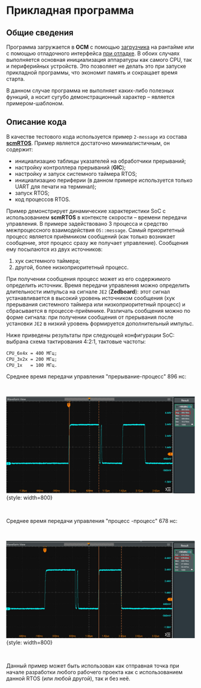 # Прикладная программа

## Общие сведения

Программа загружается в **OCM** с помощью [загрузчика](../loader) на рантайме или с помощью отладочного интерфейса [при отладке](../debug#debug-load). В обоих случаях выполняется основная инициализация аппаратуры как самого CPU, так и периферийных устройств. Это позволяет не делать это при запуске прикладной программы, что экономит память и сокращает время старта.

В данном случае программа не выполняет каких-либо полезных функций, а носит сугубо демонстрационный характер&nbsp;– является примером-шаблоном.

## Описание кода

В качестве тестового кода используется пример `2-message` из состава [**scmRTOS**](https://github.com/scmrtos/scmrtos-sample-projects/tree/develop/samples/cortex/zynq7k/2-message). Пример является достаточно минималистичным, он содержит:

  * инициализацию таблицы указателей на обработчики прерываний;
  * настройку контроллера прерываний (**GIC**);
  * настройку и запуск системного таймера RTOS;
  * инициализацию периферии (в данном примере используется только UART для печати на терминал);
  * запуск RTOS;
  * код процессов RTOS.

Пример демонстрирует динамические характеристики SoC с использованием **scmRTOS** в контексте скорости&nbsp;– времени передачи управления. В примере задействовано 3 процесса и средство межпроцессного взаимодействия `OS::message`. Самый приоритетный процесс является приёмником сообщений (как только возникает сообщение, этот процесс сразу же получает управление). Сообщения ему посылаются из двух источников: 

  1. хук системного таймера;
  1. другой, более низкоприоритетный процесс.

При получении сообщения процесс может из его содержимого определить источник. Время передачи управления можно определить длительности импульса на сигнале `JE2` (**Zedboard**): этот сигнал устанавливается в высокий уровень источником сообщения (хук прерывания системного таймера или низкоприоритетный процесс) и сбрасывается в процессе-приёмнике. Различать сообщения можно по форме сигнала: при получении сообщения от прерывания после установки `JE2` в низкий уровень формируется дополнительный импульс.

Ниже приведены результаты при следующей конфигурации SoC: выбрана схема тактирования 4:2:1, тактовые частоты:

    CPU_6x4x = 400 МГц;
    CPU_3x2x = 200 МГц;
    CPU_1x   = 100 МГц.

Среднее время передачи управления "прерывание-процесс" 896&nbsp;нс:

<br>

![](img/app/message-isr-proc.png){style: width=800}

<br>


Среднее время передачи управления "процесс -процесс" 678&nbsp;нс:

<br>

![](img/app/message-proc-proc.png){style: width=800}

<br>

Данный пример может быть использован как отправная точка при начале разработки любого рабочего проекта как с использованием данной RTOS (или любой другой), так и без неё.




